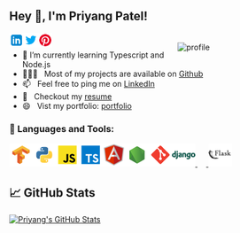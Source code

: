 ## Hey 👋, I'm Priyang Patel!
<a href='https://www.linkedin.com/in/priyang-patel-81658b199/'><img align='left' alt="linkedin" src="https://raw.githubusercontent.com/PRIYANG012/PRIYANG012/main/icons8-linkedin.svg" height='26px'/></a>
<a href='https://twitter.com/012Priyang'><img align='left' alt="twitter" src="https://raw.githubusercontent.com/PRIYANG012/PRIYANG012/main/icons8-twitter.svg" height='26px'/></a>
<a href='https://in.pinterest.com/priyangspatel12345/_created/'><img align='left' alt="twitter" src="https://raw.githubusercontent.com/PRIYANG012/PRIYANG012/main/icons8-pinterest (1).svg" height='26px'/></a>

<br>
<img align="right" alt="profile" src="https://priyang-patel.web.app/assets/Images/Priyang@4x.png" width="200px"/>

<!-- - 🔭 I’m currently working on  -->
- 🌱 I’m currently learning Typescript and Node.js
- 👨🏻‍💻 &nbsp; Most of my projects are available on [Github](https://github.com/PRIYANG012?tab=repositories)
- 📫 &nbsp; Feel free to ping me on [LinkedIn](https://www.linkedin.com/in/priyang-patel-81658b199/)
- 📝 &nbsp; Checkout my [resume](https://drive.google.com/file/d/1cLTAlxPL5bPAbH-3VrAQjnK_F7Ze1QgL/view)
- 😄 &nbsp; Vist my portfolio: [portfolio](https://priyang-patel.web.app/)

### 🔨 Languages and Tools:

<a href="https://www.tensorflow.org" target="_blank"> <img align="left" src="https://raw.githubusercontent.com/PRIYANG012/PRIYANG012/main/tensorflow.svg" alt="tensorflow" height="42px"/> </a> 
<a href="https://www.python.org" target="_blank"><img align="left" alt="Python" height ="42px" src="https://raw.githubusercontent.com/PRIYANG012/PRIYANG012/main/python.svg"></a>
<a href="https://developer.mozilla.org/en-US/docs/Web/JavaScript" target="_blank"> <img align="left" alt="JavaScript" height ="42px"  src="https://raw.githubusercontent.com/PRIYANG012/PRIYANG012/main/javascript.svg"> </a>
<a href="https://www.typescriptlang.org/" target="_blank"><img align="left" alt="Typescirpt" height ="42px" src="https://raw.githubusercontent.com/PRIYANG012/PRIYANG012/main/typescript.svg"></a>
<a href="https://angular.io/" target="_blank"> <img align="left" alt="angular" height ="42px" src="https://raw.githubusercontent.com/PRIYANG012/PRIYANG012/main/icons8-angularjs.svg"></a>
<a href="https://nodejs.org" target="_blank"><img align="left" alt="Node.js" height ="42px" src="https://raw.githubusercontent.com/PRIYANG012/PRIYANG012/main/node.svg"></a>
<a href="https://git-scm.com/" target="_blank"> <img src="https://raw.githubusercontent.com/PRIYANG012/PRIYANG012/main/git-scm.svg" align="left" alt="git" height='42px'/> </a>
<a href="https://www.djangoproject.com/" target="_blank"> <img src="https://raw.githubusercontent.com/PRIYANG012/PRIYANG012/main/icons8-django.svg" alt="django" height='42px'/> </a>
&nbsp;&nbsp;&nbsp;&nbsp;<a href="https://flask.palletsprojects.com/en/2.0.x/" target="_blank"> <img src="https://raw.githubusercontent.com/PRIYANG012/PRIYANG012/main/icons8-flask.svg" alt="flask" height='42px'/> </a>
<br>


## &#x1f4c8; GitHub Stats

<a href="https://github.com/PRIYANG012/PRIYANG012">
  <img align="center" src="https://github-readme-stats.vercel.app/api?username=PRIYANG012&show_icons=true&line_height=27&count_private=true&title_color=ffffff&text_color=c9cacc&icon_color=2bbc8a&bg_color=1d1f21" alt="Priyang's GitHub Stats" />

